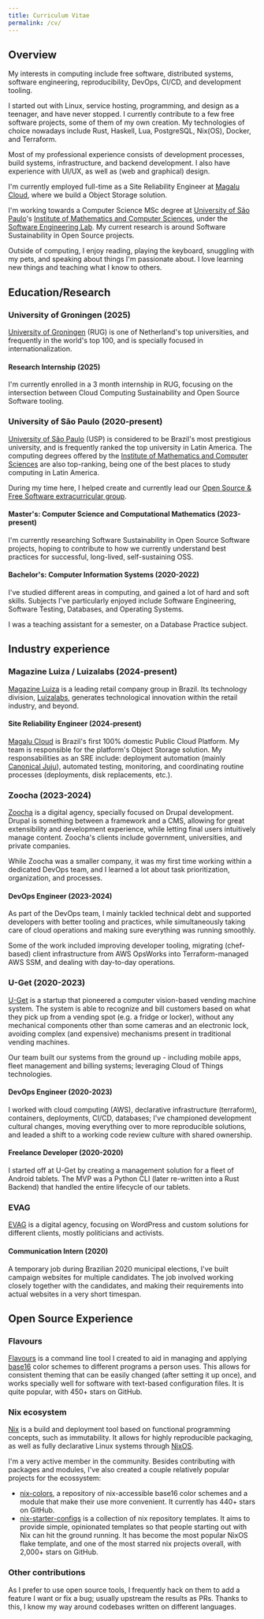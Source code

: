 ```yaml
---
title: Curriculum Vitae
permalink: /cv/
---
```


## Overview

My interests in computing include free software, distributed systems, software
engineering, reproducibility, DevOps, CI/CD, and development tooling.

I started out with Linux, service hosting, programming, and design as a
teenager, and have never stopped. I currently contribute to a few free software
projects, some of them of my own creation. My technologies of choice nowadays
include Rust, Haskell, Lua, PostgreSQL, Nix(OS), Docker, and Terraform.

Most of my professional experience consists of development processes, build
systems, infrastructure, and backend development. I also have experience with
UI/UX, as well as (web and graphical) design.

I'm currently employed full-time as a Site Reliability Engineer at [Magalu
Cloud](https://magalu.cloud), where we build a Object Storage solution.

I'm working towards a Computer Science MSc degree at [University of São
Paulo](https://usp.br)'s [Institute of Mathematics and Computer
Sciences](https://icmc.usp.br/en/), under the [Software Engineering
Lab](http://www.labes.icmc.usp.br). My current research is around Software
Sustainability in Open Source projects.

Outside of computing, I enjoy reading, playing the keyboard, snuggling with my
pets, and speaking about things I'm passionate about. I love learning new
things and teaching what I know to others.

## Education/Research

### University of Groningen (2025)

[University of Groningen](https://rug.nl) (RUG) is one of Netherland's top universities,
and frequently in the world's top 100, and is specially focused in
internationalization.

#### Research Internship (2025)

I'm currently enrolled in a 3 month internship in RUG, focusing on the
intersection between Cloud Computing Sustainability and Open Source Software
tooling.

### University of São Paulo (2020-present)

[University of São Paulo](https://usp.br) (USP) is considered to be Brazil's most
prestigious university, and is frequently ranked the top university in Latin
America. The computing degrees offered by the [Institute of Mathematics and
Computer Sciences](https://icmc.usp.br) are also top-ranking, being one of the
best places to study computing in Latin America.

During my time here, I helped create and currently lead our [Open Source & Free
Software extracurricular group](https://gelos.club).

#### Master's: Computer Science and Computational Mathematics (2023-present)

I'm currently researching Software Sustainability in Open Source Software
projects, hoping to contribute to how we currently understand best practices
for successful, long-lived, self-sustaining OSS.

#### Bachelor's: Computer Information Systems (2020-2022)

I've studied different areas in computing, and gained a lot of hard and soft
skills. Subjects I've particularly enjoyed include Software Engineering,
Software Testing, Databases, and Operating Systems.

I was a teaching assistant for a semester, on a Database Practice subject.

## Industry experience

### Magazine Luiza / Luizalabs (2024-present)

[Magazine
Luiza](https://ri.magazineluiza.com.br/ShowCanal/Quem-Somos?=urUqu4hANldyCLgMRgOsTw==&linguagem=en)
is a leading retail company group in Brazil. Its technology division,
[Luizalabs](https://ri.magazineluiza.com.br/show.aspx?idMateria=zrW63qZDygmEVMe9BMldXQ%3D%3D&linguagem=en),
generates technological innovation within the retail industry, and beyond.

#### Site Reliability Engineer (2024-present)

[Magalu Cloud](https://magalu.cloud) is Brazil's first 100% domestic Public
Cloud Platform. My team is responsible for the platform's Object Storage
solution. My responsabilities as an SRE include: deployment automation (mainly
[Canonical Juju](https://juju.is)), automated testing, monitoring, and
coordinating routine processes (deployments, disk replacements, etc.).

### Zoocha (2023-2024)

[Zoocha](https://zoocha.com) is a digital agency, specially focused on Drupal
development. Drupal is something between a framework and a CMS, allowing for
great extensibility and development experience, while letting final users
intuitively manage content. Zoocha's clients include government, universities,
and private companies.

While Zoocha was a smaller company, it was my first time working within a
dedicated DevOps team, and I learned a lot about task prioritization,
organization, and processes.

#### DevOps Engineer (2023-2024)

As part of the DevOps team, I mainly tackled technical debt and supported
developers with better tooling and practices, while simultaneously taking care
of cloud operations and making sure everything was running smoothly.

Some of the work included improving developer tooling, migrating (chef-based)
client infrastructure from AWS OpsWorks into Terraform-managed AWS SSM, and
dealing with day-to-day operations.

### U-Get (2020-2023)

[U-Get](https://uget.express) is a startup that pioneered a computer
vision-based vending machine system. The system is able to recognize and bill
customers based on what they pick up from a vending spot (e.g. a fridge or
locker), without any mechanical components other than some cameras and an
electronic lock, avoiding complex (and expensive) mechanisms present in
traditional vending machines.

Our team built our systems from the ground up - including mobile apps, fleet
management and billing systems; leveraging Cloud of Things technologies.

#### DevOps Engineer (2020-2023)

I worked with cloud computing (AWS), declarative infrastructure (terraform),
containers, deployments, CI/CD, databases; I've championed development cultural
changes, moving everything over to more reproducible solutions, and leaded a
shift to a working code review culture with shared ownership.

#### Freelance Developer (2020-2020)

I started off at U-Get by creating a management solution for a fleet of Android
tablets. The MVP was a Python CLI (later re-written into a Rust Backend) that
handled the entire lifecycle of our tablets.

### EVAG

[EVAG](https://evag.me) is a digital agency, focusing on WordPress and custom
solutions for different clients, mostly politicians and activists.

#### Communication Intern (2020)

A temporary job during Brazilian 2020 municipal elections, I've built campaign
websites for multiple candidates. The job involved working closely together
with the candidates, and making their requirements into actual websites in a
very short timespan.

## Open Source Experience

### Flavours

[Flavours](https://github.com/misterio77/flavours) is a command line tool I
created to aid in managing and applying
[base16](https://github.com/chriskempson/base16) color schemes to different
programs a person uses. This allows for consistent theming that can be easily
changed (after setting it up once), and works specially well for software with
text-based configuration files. It is quite popular, with 450+ stars on GitHub.

### Nix ecosystem

[Nix](https://nixos.org) is a build and deployment tool based on functional
programming concepts, such as immutability. It allows for highly reproducible
packaging, as well as fully declarative Linux systems through
[NixOS](https://nixos.org).

I'm a very active member in the community. Besides contributing with packages
and modules, I've also created a couple relatively popular projects for the
ecossystem:
- [nix-colors](https://github.com/misterio77/nix-colors), a repository of
    nix-accessible base16 color schemes and a module that make their use more
    convenient. It currently has 440+ stars on GitHub.
- [nix-starter-configs](https://github.com/misterio77/nix-starter-configs)
    is a collection of nix repository templates. It aims to provide simple,
    opinionated templates so that people starting out with Nix can hit the
    ground running. It has become the most popular NixOS flake template, and
    one of the most starred nix projects overall, with 2,000+ stars on GitHub.

### Other contributions

As I prefer to use open source tools, I frequently hack on them to add a
feature I want or fix a bug; usually upstream the results as PRs. Thanks to
this, I know my way around codebases written on different languages.
